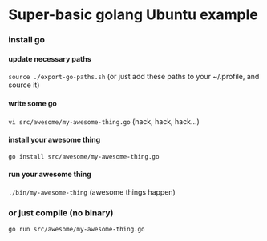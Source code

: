 # Super-basic golang Ubuntu example

### install go

#### update necessary paths
`source ./export-go-paths.sh` (or just add these paths to your ~/.profile, and source it)

#### write some go
`vi src/awesome/my-awesome-thing.go`
(hack, hack, hack...)

#### install your awesome thing
`go install src/awesome/my-awesome-thing.go`

#### run your awesome thing
`./bin/my-awesome-thing`
(awesome things happen)

### or just compile (no binary)

`go run src/awesome/my-awesome-thing.go`

